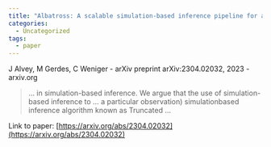 ```yaml
---
title: "Albatross: A scalable simulation-based inference pipeline for analysing stellar streams in the Milky Way"
categories:
  - Uncategorized
tags:
  - paper
---
```

J Alvey, M Gerdes, C Weniger - arXiv preprint arXiv:2304.02032, 2023 - arxiv.org



>… in simulation-based inference. We argue that the use of simulation-based inference to … a particular observation) simulationbased inference algorithm known as Truncated …

Link to paper: [https://arxiv.org/abs/2304.02032](https://arxiv.org/abs/2304.02032)
